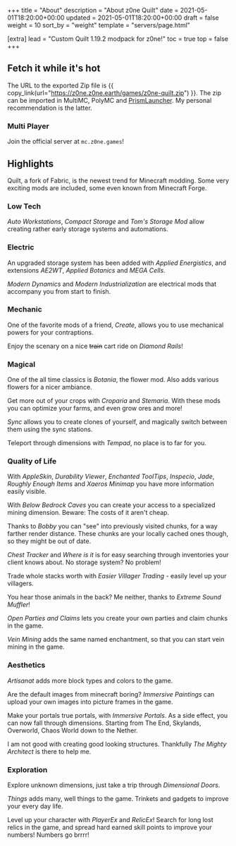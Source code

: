 +++
title = "About"
description = "About z0ne Quilt"
date = 2021-05-01T18:20:00+00:00
updated = 2021-05-01T18:20:00+00:00
draft = false
weight = 10
sort_by = "weight"
template = "servers/page.html"

[extra]
lead = "Custom Quilt 1.19.2 modpack for z0ne!"
toc = true
top = false
+++

## Fetch it while it's hot

The URL to the exported Zip file is {{ copy_link(url="https://z0ne.z0ne.earth/games/z0ne-quilt.zip") }}. The zip can be imported in MultiMC, PolyMC and [PrismLauncher](https://prismlauncher.org/).
My personal recommendation is the latter.

### Multi Player

Join the official server at `mc.z0ne.games`!

## Highlights

Quilt, a fork of Fabric, is the newest trend for Minecraft modding. 
Some very exciting mods are included, some even known from Minecraft Forge.

### Low Tech

_Auto Workstations_, _Compact Storage_ and _Tom's Storage Mod_ allow creating rather early storage systems and automations.

### Electric

An upgraded storage system has been added with _Applied Energistics_, and extensions _AE2WT_, _Applied Botanics_ and _MEGA Cells_.

_Modern Dynamics_ and _Modern Industrialization_ are electrical mods that accompany you from start to finish.

### Mechanic

One of the favorite mods of a friend, _Create_, allows you to use mechanical powers for your contraptions.

Enjoy the scenary on a nice ~~train~~ cart ride on _Diamond Rails_!

### Magical

One of the all time classics is _Botania_, the flower mod. Also adds various flowers for a nicer ambiance.

Get more out of your crops with _Croparia_ and _Stemaria_. With these mods you can optimize your farms, and even grow ores and more!

_Sync_ allows you to create clones of yourself, and magically switch between them using the sync stations.

Teleport through dimensions with _Tempad_, no place is to far for you.

### Quality of Life

With _AppleSkin_, _Durability Viewer_, _Enchanted ToolTips_, _Inspecio_, _Jade_, _Roughly Enough Items_ and _Xaeros Minimap_ you have more information easily visible.

With _Below Bedrock Caves_ you can create your access to a specialized mining dimension. Beware: The costs of it aren't cheap.

Thanks to _Bobby_ you can "see" into previously visited chunks, for a way farther render distance. These chunks are your locally cached ones though, so they might be out of date.

_Chest Tracker_ and _Where is it_ is for easy searching through inventories your client knows about. No storage system? No problem!

Trade whole stacks worth with _Easier Villager Trading_ - easily level up your villagers.

You hear those animals in the back? Me neither, thanks to _Extreme Sound Muffler_!

_Open Parties and Claims_ lets you create your own parties and claim chunks in the game.

_Vein Mining_ adds the same named enchantment, so that you can start vein mining in the game.

### Aesthetics

_Artisanat_ adds more block types and colors to the game.

Are the default images from minecraft boring? _Immersive Paintings_ can upload your own images into picture frames in the game.

Make your portals true portals, with _Immersive Portals_. As a side effect, you can now fall through dimensions. Starting from The End, Skylands,  Overworld, Chaos World down to the Nether.

I am not good with creating good looking structures. Thankfully _The Mighty Architect_ is there to help me.

### Exploration

Explore unknown dimensions, just take a trip through _Dimensional Doors_.

_Things_ adds many, well things to the game. Trinkets and gadgets to improve your every day life.

Level up your character with _PlayerEx_ and _RelicEx_! Search for long lost relics in the game, and spread hard earned skill points to improve your numbers! Numbers go brrrr!
